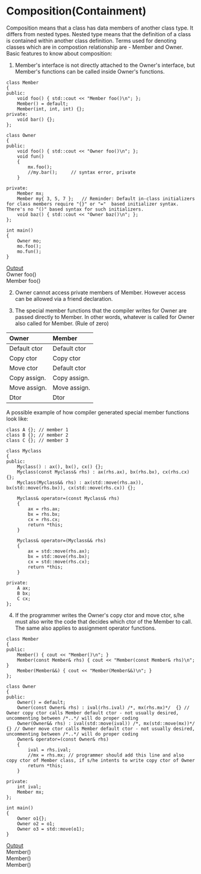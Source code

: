 # Composition(Containment)

Composition means that a class has data members of another class type. It differs from nested types. Nested type means that the definition of a class is contained within another class definition. 
Terms used for denoting classes which are in compostion relationship are - Member and Owner. Basic features to know about composition:

1) Member's interface is not directly attached to the Owner's interface, but Member's functions can be called inside Owner's functions.
```
class Member
{
public:
	void foo() { std::cout << "Member foo()\n"; };
	Member() = default;
	Member(int, int, int) {};
private:
	void bar() {};
};

class Owner
{
public:	
	void foo() { std::cout << "Owner foo()\n"; };		
	void fun()
	{
		mx.foo();
		//my.bar(); 	// syntax error, private
	}

private:
	Member mx;
	Member my{ 3, 5, 7 }; 	// Reminder: Default in-class initializers for class members require "{}" or "="  based initializer syntax. There's no "()" based syntax for such initializers.
	void baz() { std::cout << "Owner baz()\n"; };
};

int main()
{
	Owner mo;
	mo.foo();
	mo.fun();
}
```
<ins>Output</ins>  
Owner foo()  
Member foo()  

2) Owner cannot access private members of Member. However access can be allowed via a friend declaration.

3) The special member functions that the compiler writes for Owner are passed directly to Member. In other words, whatever is called for Owner also called for Member.
(Rule of zero)


| Owner  		    | Member |
| :------		    | :-----------|
| Default ctor  	| Default ctor  |
| Copy ctor 		| Copy ctor |
| Move ctor    		| Default ctor |
| Copy assign.    	| Copy assign. |
| Move assign.    	| Move assign. |
| Dtor    		    | Dtor |

A possible example of how compiler generated special member functions look like:
```
class A {}; // member 1
class B {}; // member 2
class C {}; // member 3

class Myclass
{
public:
	Myclass() : ax(), bx(), cx() {};
	Myclass(const Myclass& rhs) : ax(rhs.ax), bx(rhs.bx), cx(rhs.cx) {};
	Myclass(Myclass&& rhs) : ax(std::move(rhs.ax)), bx(std::move(rhs.bx)), cx(std::move(rhs.cx)) {};

	Myclass& operator=(const Myclass& rhs)
	{
		ax = rhs.ax;
		bx = rhs.bx;
		cx = rhs.cx;
		return *this;
	}

	Myclass& operator=(Myclass&& rhs)
	{
		ax = std::move(rhs.ax);
		bx = std::move(rhs.bx);
		cx = std::move(rhs.cx);
		return *this;
	}

private:
	A ax;
	B bx;
	C cx;
};
```
4) If the programmer writes the Owner's copy ctor and move ctor, s/he must also write the code that decides which ctor of the Member to call.
The same also applies to assignment operator functions.
```
class Member
{
public:
	Member() { cout << "Member()\n"; }
	Member(const Member& rhs) { cout << "Member(const Member& rhs)\n"; }
	Member(Member&&) { cout << "Member(Member&&)\n"; }
};

class Owner
{
public:
	Owner() = default;
	Owner(const Owner& rhs) : ival(rhs.ival) /*, mx(rhs.mx)*/  {} // Owner copy ctor calls Member default ctor - not usually desired, uncommenting between /*..*/ will do proper coding
	Owner(Owner&& rhs) : ival(std::move(ival)) /*, mx(std::move(mx))*/ {} // Owner move ctor calls Member default ctor - not usually desired, uncommenting between /*..*/ will do proper coding
	Owner& operator=(const Owner& rhs)
	{
		ival = rhs.ival;
		//mx = rhs.mx; // programmer should add this line and also copy ctor of Member class, if s/he intents to write copy ctor of Owner
		return *this;
	}

private:
	int ival;
	Member mx;
};

int main()
{
	Owner o1{};
	Owner o2 = o1;
	Owner o3 = std::move(o1);
}
```
<ins>Output</ins>  
Member()  
Member()  
Member()  
